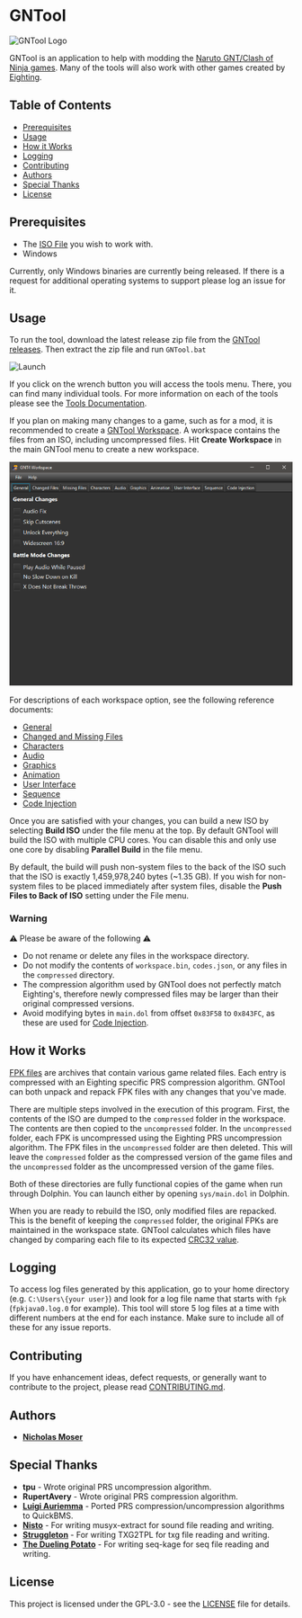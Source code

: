 # GNTool

![GNTool Logo](/docs/logo.png?raw=true "GNTool Logo")

GNTool is an application to help with modding the [Naruto GNT/Clash of Ninja games](https://en.wikipedia.org/wiki/Naruto:_Clash_of_Ninja). Many of the tools will also work with other games created by [Eighting](https://en.wikipedia.org/wiki/Eighting).

## Table of Contents

- [Prerequisites](#prerequisites)
- [Usage](#usage)
- [How it Works](#how-it-works)
- [Logging](#logging)
- [Contributing](#contributing)
- [Authors](#authors)
- [Special Thanks](#special-thanks)
- [License](#license)

## Prerequisites

- The [ISO File](https://wiki.dolphin-emu.org/index.php?title=Ripping_Games) you wish to work with.
- Windows 

Currently, only Windows binaries are currently being released. If there is a request for additional operating systems to support please log an issue for it.

## Usage

To run the tool, download the latest release zip file from the [GNTool releases](https://github.com/NicholasMoser/GNTool/releases). Then extract the zip file and run `GNTool.bat`

![Launch](/docs/launch.png?raw=true "Launch")

If you click on the wrench button you will access the tools menu. There, you can find many individual tools. For more information on each of the tools please see the [Tools Documentation](/docs/tools.md).

If you plan on making many changes to a game, such as for a mod, it is recommended to create a [GNTool Workspace](/docs/workspace.md). A workspace contains the files from an ISO, including uncompressed files. Hit **Create Workspace** in the main GNTool menu to create a new workspace.

![Workspace Example](/docs/workspace.png?raw=true "Workspace Example")

For descriptions of each workspace option, see the following reference documents:

- [General](/docs/general.md)
- [Changed and Missing Files](/docs/changed_missing_files.md)
- [Characters](/docs/characters.md)
- [Audio](/docs/audio.md)
- [Graphics](/docs/graphics.md)
- [Animation](/docs/animation.md)
- [User Interface](/docs/ui.md)
- [Sequence](/docs/sequence.md)
- [Code Injection](/docs/code_injection.md)

Once you are satisfied with your changes, you can build a new ISO by selecting **Build ISO** under the file menu at the top. By default GNTool will build the ISO with multiple CPU cores. You can disable this and only use one core by disabling **Parallel Build** in the file menu.

By default, the build will push non-system files to the back of the ISO such that the ISO is exactly 1,459,978,240 bytes (~1.35 GB). If you wish for non-system files to be placed immediately after system files, disable the **Push Files to Back of ISO** setting under the File menu.

### Warning

:warning: Please be aware of the following :warning:

- Do not rename or delete any files in the workspace directory.
- Do not modify the contents of `workspace.bin`, `codes.json`, or any files in the `compressed` directory.
- The compression algorithm used by GNTool does not perfectly match Eighting's, therefore newly compressed files may be larger than their original compressed versions.
- Avoid modifying bytes in `main.dol` from offset `0x83F58` to `0x843FC`, as these are used for [Code Injection](/docs/code_injection.md).

## How it Works

[FPK files](https://github.com/NicholasMoser/Naruto-GNT-Hacking/blob/master/gnt4/docs/file_formats/fpk.md) are archives that contain various game related files. Each entry is compressed with an Eighting specific PRS compression algorithm. GNTool can both unpack and repack FPK files with any changes that you've made.

There are multiple steps involved in the execution of this program. First, the contents of the ISO are dumped to the `compressed` folder in the workspace. The contents are then copied to the `uncompressed` folder. In the `uncompressed` folder, each FPK is uncompressed using the Eighting PRS uncompression algorithm. The FPK files in the `uncompressed` folder are then deleted. This will leave the `compressed` folder as the compressed version of the game files and the `uncompressed` folder as the uncompressed version of the game files.

Both of these directories are fully functional copies of the game when run through Dolphin. You can launch either by opening `sys/main.dol` in Dolphin.

When you are ready to rebuild the ISO, only modified files are repacked. This is the benefit of keeping the `compressed` folder, the original FPKs are maintained in the workspace state. GNTool calculates which files have changed by comparing each file to its expected [CRC32 value](https://en.wikipedia.org/wiki/Cyclic_redundancy_check).

## Logging

To access log files generated by this application, go to your home directory (e.g. `C:\Users\{your user}`) and look for a log file name that starts with `fpk` (`fpkjava0.log.0` for example). This tool will store 5 log files at a time with different numbers at the end for each instance. Make sure to include all of these for any issue reports.

## Contributing

If you have enhancement ideas, defect requests, or generally want to contribute to the project, please read [CONTRIBUTING.md](CONTRIBUTING.md).

## Authors

- [**Nicholas Moser**](https://github.com/NicholasMoser)

## Special Thanks

- **tpu** - Wrote original PRS uncompression algorithm.
- **RupertAvery** - Wrote original PRS compression algorithm.
- **[Luigi Auriemma](https://aluigi.altervista.org/quickbms.htm)** - Ported PRS compression/uncompression algorithms to QuickBMS.
- **[Nisto](https://github.com/Struggleton)** - For writing musyx-extract for sound file reading and writing.
- **[Struggleton](https://github.com/Struggleton)** - For writing TXG2TPL for txg file reading and writing.
- **[The Dueling Potato](https://github.com/mitchellhumphrey)** - For writing seq-kage for seq file reading and writing.

## License

This project is licensed under the GPL-3.0 - see the [LICENSE](LICENSE) file for details.

